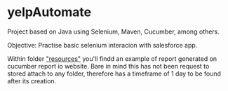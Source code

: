 # yelpAutomate

Project based on Java using Selenium, Maven, Cucumber, among others.

Objective:
Practise basic selenium interacion with salesforce app.

Within folder ["resources"](https://github.com/ferreiracamilo/yelpAutomate/tree/master/resources) you'll findd an example of report generated on cucumber report io website. Bare in mind this has not been request to stored attach to any folder, therefore has a timeframe of 1 day to be found after its creation.
